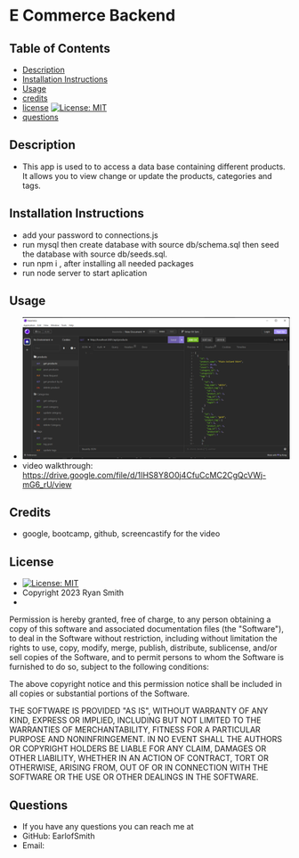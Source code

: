   # E Commerce Backend
  ## Table of Contents
  * [Description](#description)
  * [Installation Instructions](#installation-instructions)
  * [Usage](#usage) 
  * [credits](#credits)
  * [license](#license) [![License: MIT](https://img.shields.io/badge/License-MIT-blue.svg)](https://opensource.org/licenses/MIT)
  * [questions](#questions)


  ## Description
  * This app is used to to access a data base containing different products. It allows you to view change or update the products, categories and tags.

  ## Installation Instructions
  * add your password to connections.js 
  * run mysql then create database with source db/schema.sql then seed the database with source db/seeds.sql.
  * run npm i , after installing all needed packages
  * run node server to start aplication


  ## Usage
  * ![deployed page](./Develop/db/demo.png)
  * video walkthrough: https://drive.google.com/file/d/1IHS8Y8O0j4CfuCcMC2CgQcVWj-mG6_rU/view

  ## Credits 
  * google, bootcamp, github, screencastify for the video 

  ## License
  *  [![License: MIT](https://img.shields.io/badge/License-MIT-blue.svg)](https://opensource.org/licenses/MIT) 
  * Copyright 2023 Ryan Smith
  * 

  Permission is hereby granted, free of charge, to any person obtaining a copy of this software and associated documentation files (the "Software"), to deal in the Software without restriction, including without limitation the rights to use, copy, modify, merge, publish, distribute, sublicense, and/or sell copies of the Software, and to permit persons to whom the Software is furnished to do so, subject to the following conditions:
  
  The above copyright notice and this permission notice shall be included in all copies or substantial portions of the Software.
  
  THE SOFTWARE IS PROVIDED "AS IS", WITHOUT WARRANTY OF ANY KIND, EXPRESS OR IMPLIED, INCLUDING BUT NOT LIMITED TO THE WARRANTIES OF MERCHANTABILITY, FITNESS FOR A PARTICULAR PURPOSE AND NONINFRINGEMENT. IN NO EVENT SHALL THE AUTHORS OR COPYRIGHT HOLDERS BE LIABLE FOR ANY CLAIM, DAMAGES OR OTHER LIABILITY, WHETHER IN AN ACTION OF CONTRACT, TORT OR OTHERWISE, ARISING FROM, OUT OF OR IN CONNECTION WITH THE SOFTWARE OR THE USE OR OTHER DEALINGS IN THE SOFTWARE.

  
  ## Questions
  * If you have any questions you can reach me at
  * GitHub: EarlofSmith
  * Email: 